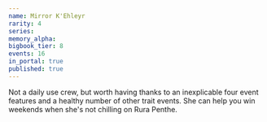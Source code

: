 ```yaml
---
name: Mirror K'Ehleyr
rarity: 4
series:
memory_alpha:
bigbook_tier: 8
events: 16
in_portal: true
published: true
---
```


Not a daily use crew, but worth having thanks to an inexplicable four event features and a healthy number of other trait events. She can help you win weekends when she's not chilling on Rura Penthe.
